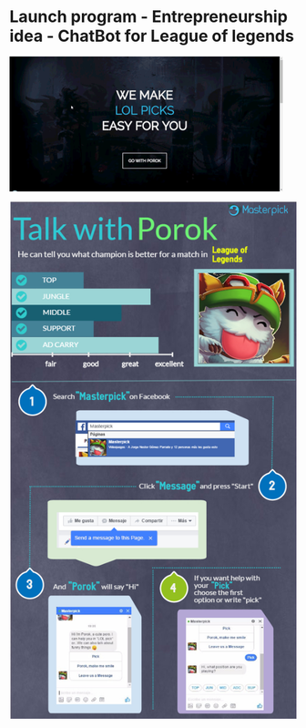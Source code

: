 # Launch program - Entrepreneurship idea - ChatBot for League of legends

![Alt Text](https://github.com/Gatop/php-masterpick/blob/master/gif/doc-gif.gif)

![Alt Text](https://github.com/Gatop/php-masterpick/blob/master/gif/info_en.jpg)
